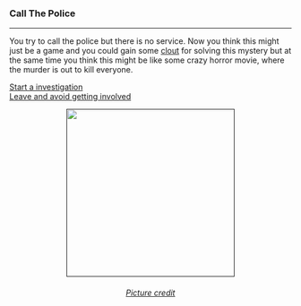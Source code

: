 ### Call The Police
---
You try to call the police but there is no service. Now you think this might just be a game and you could gain some [clout](https://www.urbandictionary.com/define.php?term=clout)
for solving this mystery but at the same time you think this might be like some crazy horror movie, where the murder is out to kill everyone.

[Start a investigation](investigation.md)  
[Leave and avoid getting involved](../leave/leave.md)

<p align="center">
<a href=><img width='300' src='https://iphone7userguide.com/wp-content/uploads/2016/11/no_service_iPhone_7.jpg'/></a>
</p>
<h6 align='center'>
    <a href='https://iphone7userguide.com/wp-content/uploads/2016/11/no_service_iPhone_7.jpg'>Picture credit</a>
</h6>